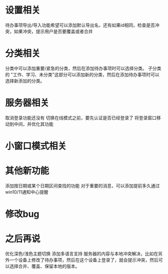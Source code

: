 # 设置相关
待办事项导出/导入功能希望可以添加默认导出名，还有如果id相同，检查是否冲突，如果冲突，提示用户是否要覆盖或者合并

# 分类相关
分类中可以添加重要/紧急的分类，然后在添加待办事项时可以选择分类。
子分类的 "工作、学习、未分类"这部分可以添加新的分类，然后在添加待办事项时可以选择新添加的分类。

# 服务器相关
取消登录功能还没有
切换在线模式之前，要先认证是否已经登录了
将登录窗口移动到中间，并优化其功能

# 小窗口模式相关


# 其他新功能
添加按日期或某个日期区间查找的功能
对于重要的消息，可以添加提前多久通过win10/11通知中心提醒

# 修改bug


# 之后再说
优化深色/浅色主题切换
添加多语言支持
服务器的内容与本地冲突解决，比如在另外一个设备上修改了待办事项，然后在这个设备上登录了，就会提示冲突，然后可以选择合并、覆盖、保留本地的版本。




